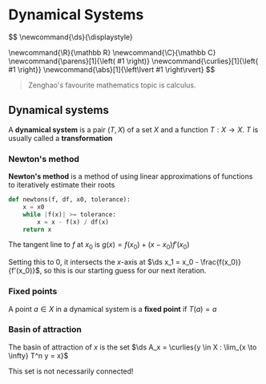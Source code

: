 # Dynamical Systems

$$
\newcommand{\ds}{\displaystyle}

\newcommand{\R}{\mathbb R}
\newcommand{\C}{\mathbb C}
\newcommand{\parens}[1]{\left( #1 \right)}
\newcommand{\curlies}[1]{\left\{ #1 \right\}}
\newcommand{\abs}[1]{\left\lvert #1 \right\rvert}
$$

> Zenghao's favourite mathematics topic is calculus.

## Dynamical systems

A **dynamical system** is a pair $(T, X)$ of a set $X$ and a function $T: X \to X$. $T$ is usually called a **transformation**

### Newton's method

**Newton's method** is a method of using linear approximations of functions to iteratively estimate their roots

```python
def newtons(f, df, x0, tolerance):
  	x = x0
    while |f(x)| >= tolerance:
        x = x - f(x) / df(x)
    return x
```

The tangent line to $f$ at $x_0$ is $g(x) = f(x_0) + (x - x_0) f'(x_0)$

Setting this to $0$, it intersects the $x$-axis at $\ds x_1 = x_0 - \frac{f(x_0)}{f'(x_0)}$, so this is our starting guess for our next iteration.

### Fixed points

A point $a \in X$ in a dynamical system is a **fixed point** if $T(a) = a$

### Basin of attraction

The basin of attraction of $x$ is the set $\ds A_x = \curlies{y \in X : \lim_{x \to \infty} T^n y = x}$

This set is not necessarily connected!
